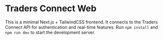 # Traders Connect Web

This is a minimal Next.js + TailwindCSS frontend. It connects to the Traders
Connect API for authentication and real-time features. Run `npm install` and
`npm run dev` to start the development server.
